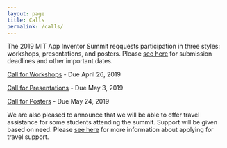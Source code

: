 ```yaml
---
layout: page
title: Calls
permalink: /calls/
---
```


The 2019 MIT App Inventor Summit reqquests participation in three styles: workshops, presentations, and posters. Please [see here](/dates) for submission deadlines and other important dates.

[Call for Workshops](/calls/workshops) - Due April 26, 2019

[Call for Presentations](/calls/presentations) - Due May 3, 2019

[Call for Posters](/calls/posters) - Due May 24, 2019

We are also pleased to announce that we will be able to offer travel assistance for some students attending the summit. Support will be given based on need. Please [see here](/calls/travel-support) for more information about applying for travel support.
